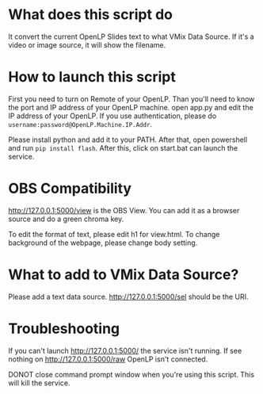 # What does this script do

It convert the current OpenLP Slides text to what VMix Data Source. If it's a video or image source, it will show the filename. 

# How to launch this script

First you need to turn on Remote of your OpenLP. Than you'll need to know the port and IP address of your OpenLP machine. open app.py and edit the IP address of your OpenLP. If you use authentication, please do ```username:password@OpenLP.Machine.IP.Addr```.

Please install python and add it to your PATH. After that, open powershell and run ```pip install flash```. After this, click on start.bat can launch the service. 

# OBS Compatibility

http://127.0.0.1:5000/view is the OBS View. You can add it as a browser source and do a green chroma key. 

To edit the format of text, please edit h1 for view.html. To change background of the webpage, please change body setting.

# What to add to VMix Data Source? 

Please add a text data source. http://127.0.0.1:5000/sel should be the URI.

# Troubleshooting

If you can't launch http://127.0.0.1:5000/ the service isn't running. If see nothing on http://127.0.0.1:5000/raw OpenLP isn't connected.

DONOT close command prompt window when you're using this script. This will kill the service. 
